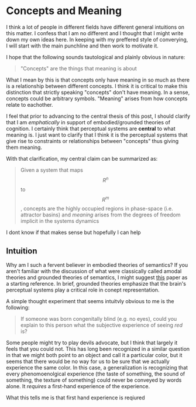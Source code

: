# Concepts and Meaning

I think a lot of people in different fields have different general intuitions on this matter. I confess that I am no different and I thought that I might write down my own ideas here. In keeping with my preffered style of converying, I will start with the main punchline and then work to motivate it. 

I hope that the following sounds tautological and plainly obvious in nature:

> "Concepts" are the things that meaning is about

What I mean by this is that concepts only have meaning in so much as there is a relationship between different concepts. I think it is critical to make this distinction that strictly speaking "concepts" don't have meaning. In a sense, concepts could be arbitrary symbols. "Meaning" arises from how concepts relate to eachother. 

I feel that prior to advancing to the central thesis of this post, I should clarify that I am *emphatically* in support of embodied/grounded theories of cognition. I certainly think that perceptual systems are **central** to what meaning is. I just want to clarify that I think it is the perceptual systems that give rise to constraints or relationships between "concepts" thus giving them meaning.

With that clarification, my central claim can be summarized as:

> Given a system that maps $$ R^n $$  to $$R^m$$, concepts are the highly occupied regions in phase-space (i.e. attractor basins) and *meaning* arises from the degrees of freedom implicit in the systems dynamics

I dont know if that makes sense but hopefully I can help

## Intuition

Why am I such a fervent believer in embodied theories of semantics? If you aren't familiar with the discussion of what were classically called amodal theories and grounded theories of semantics, I might suggest [this]() paper as a starting reference. In brief, grounded theories emphasize that the brain's perceptual systems play a critical role in conept representation.

A simple thought experiment that seems intuitvly obvious to me is the following:

> If someone was born congenitally blind (e.g. no eyes), could you explain to this person what the subjective experience of seeing *red* is?

Some people might try to play devils advocate, but I think that largely it feels that you could not. This has long been recognized in a similar question in that we might both point to an object and call it a particular color, but it seems that there would be no way for us to be sure that we actually experience the same color. In this case, a generalization is recognizing that every phenomoenolgical experience (the taste of something, the sound of something, the texture of something) could never be conveyed by words alone. It *requires* a first-hand experience of the experience. 

What this tells me is that first hand experience is reqiured